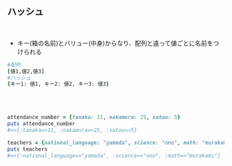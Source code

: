 ## ハッシュ
<br>

- キー(箱の名前)とバリュー(中身)からなり、配列と違って値ごとに名前をつけられる  
```rb
#配列
[値1,値2,値3]
#ハッシュ
{キー1: 値1, キー2: 値2, キー3: 値3}
```
<br>
<br>

```rb
attendance_number = {tanaka: 11, nakamura: 25, satou: 5}
puts attendance_number
#=>{:tanaka=>11, :nakamura=>25, :satou=>5}

teachers = {national_language: "yamada", science: "ono", math: "murakami"}
puts teachers
#=>{:national_language=>"yamada", :science=>"ono", :math=>"murakami"}
```